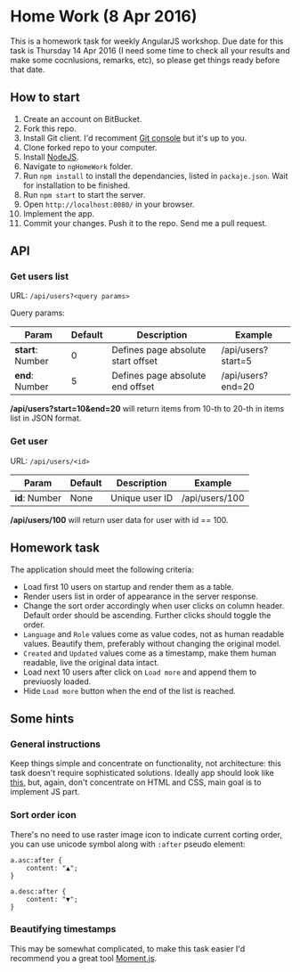 # Home Work (8 Apr 2016)

This is a homework task for weekly AngularJS workshop. Due date for this task is Thursday 14 Apr 2016 (I need some time to check all your results and make some cocnlusions, remarks, etc), so please get things ready before that date.



## How to start

1. Create an account on BitBucket.
2. Fork this repo.
3. Install Git client. I'd recomment [Git console](https://git-scm.com/download/win) but it's up to you.
4. Clone forked repo to your computer.
5. Install [NodeJS](https://nodejs.org/en).
6. Navigate to `ngHomeWork` folder.
7. Run `npm install` to install the dependancies, listed in `packaje.json`. Wait for installation to be finished.
8. Run `npm start` to start the server.
9. Open `http://localhost:8080/` in your browser.
10. Implement the app.
11. Commit your changes. Push it to the repo. Send me a pull request.



## API

### Get users list

URL: `/api/users?<query params>`

Query params:

| Param             | Default          | Description                                     | Example                             |
| ----------------- | ---------------- | ----------------------------------------------- | ----------------------------------- |
| **start**: Number | 0                | Defines page absolute start offset              | /api/users?start=5                  |
| **end**: Number   | 5                | Defines page absolute end offset                | /api/users?end=20                   |

**/api/users?start=10&end=20** will return items from 10-th to 20-th in items list in JSON format.

### Get user

URL: `/api/users/<id>`

| Param             | Default          | Description                                     | Example                             |
| ----------------- | ---------------- | ----------------------------------------------- | ----------------------------------- |
| **id**: Number    | None             | Unique user ID                                  | /api/users/100                      |

**/api/users/100** will return user data for user with id == 100.



## Homework task

The application should meet the following criteria:

- Load first 10 users on startup and render them as a table.
- Render users list in order of appearance in the server response.
- Change the sort order accordingly when user clicks on column header. Default order should be ascending. Further clicks should toggle the order.
- `Language` and `Role` values come as value codes, not as human readable values. Beautify them, preferably without changing the original model.
- `Created` and `Updated` values come as a timestamp, make them human readable, live the original data intact.
- Load next 10 users after click on `Load more` and append them to previuosly loaded.
- Hide `Load more` button when the end of the list is reached.


## Some hints

### General instructions

Keep things simple and concentrate on functionality, not architecture: this task doesn't require sophisticated solutions. Ideally app should look like [this](https://i.gyazo.com/b803833ad126dfce46a20d83248b3029.png), but, again, don't concentrate on HTML and CSS, main goal is to implement JS part.

### Sort order icon

There's no need to use raster image icon to indicate current corting order, you can use unicode symbol along with `:after` pseudo element:

```
a.asc:after {
	content: "▲";
}

a.desc:after {
	content: "▼";
}

```

### Beautifying timestamps

This may be somewhat complicated, to make this task easier I'd recommend you a great tool [Moment.js](http://momentjs.com/).